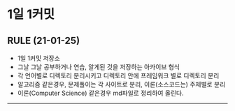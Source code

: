 # 1일 1커밋
## RULE (21-01-25)
* 1일 1커밋 저장소
* 그날 그날 공부하거나 연습, 알게된 것을 저장하는 아카이브 형식
* 각 언어별로 디렉토리 분리시키고 디렉토리 안에 프레임워크 별로 디렉토리 분리
* 알고리즘 같은경우, 문제풀이는 각 사이트로 분리, 이론(소스코드는) 주제별로 분리
* 이론(Computer Science) 같은경우 md파일로 정리하여 올린다.
---